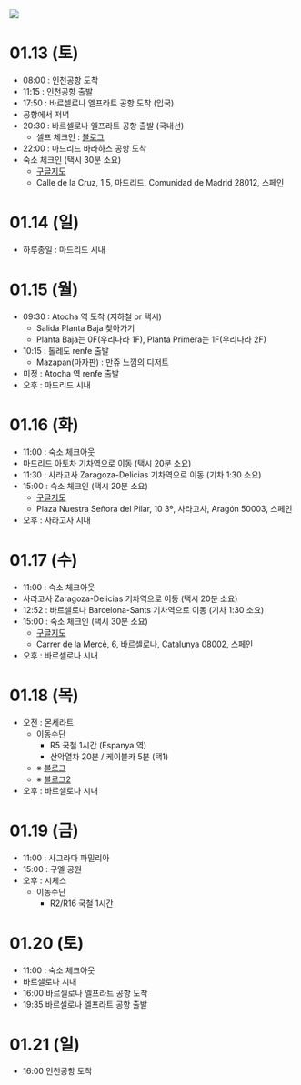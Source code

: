 <img src="https://github.com/breaker8758/spain/assets/26866611/00e73230-e197-471b-9048-c1795e41c44d" />

# 01.13 (토)
- 08:00 : 인천공항 도착
- 11:15 : 인천공항 출발
- 17:50 : 바르셀로나 엘프라트 공항 도착 (입국)
- 공항에서 저녁
- 20:30 : 바르셀로나 엘프라트 공항 출발 (국내선)
  - 셀프 체크인 : [블로그](https://m.blog.naver.com/cdudalsl/221622982472)
- 22:00 : 마드리드 바라하스 공항 도착
- 숙소 체크인 (택시 30분 소요)
  - [구글지도](https://maps.app.goo.gl/sEf9jLQDs63Rh4Rh9)
  - Calle de la Cruz, 1 5, 마드리드, Comunidad de Madrid 28012, 스페인

# 01.14 (일)
- 하루종일 : 마드리드 시내

# 01.15 (월)
- 09:30 : Atocha 역 도착 (지하철 or 택시)
  - Salida Planta Baja 찾아가기
  - Planta Baja는 0F(우리나라 1F), Planta Primera는 1F(우리나라 2F)
- 10:15 : 톨레도 renfe 출발
  - Mazapan(마자판) : 만쥬 느낌의 디저트
- 미정 : Atocha 역 renfe 출발
- 오후 : 마드리드 시내

# 01.16 (화)
- 11:00 : 숙소 체크아웃
- 마드리드 아토차 기차역으로 이동 (택시 20분 소요)
- 11:30 : 사라고사 Zaragoza-Delicias 기차역으로 이동 (기차 1:30 소요)
- 15:00 : 숙소 체크인 (택시 20분 소요)
  - [구글지도](
https://maps.app.goo.gl/UsQjpiLvKYQfm3V28)
  - Plaza Nuestra Señora del Pilar, 10 3º, 사라고사, Aragón 50003, 스페인
- 오후 : 사라고사 시내

# 01.17 (수)
- 11:00 : 숙소 체크아웃
- 사라고사 Zaragoza-Delicias 기차역으로 이동 (택시 20분 소요)
- 12:52 : 바르셀로나 Barcelona-Sants 기차역으로 이동 (기차 1:30 소요)
- 15:00 : 숙소 체크인 (택시 30분 소요)
  - [구글지도](https://maps.app.goo.gl/SyuYave96L8FkM9m9
)
  - Carrer de la Mercè, 6, 바르셀로나, Catalunya 08002, 스페인
- 오후 : 바르셀로나 시내

# 01.18 (목)
- 오전 : 몬세라트
  - 이동수단
    - R5 국철 1시간 (Espanya 역)
    - 산악열차 20분 / 케이블카 5분 (택1)
  - ※ [블로그](http://holaspain.co.kr/bbs/board.php?bo_table=barcelona&wr_id=155)
  - ※ [블로그2](https://2infinity-and-beyond.tistory.com/m/21)
- 오후 : 바르셀로나 시내

# 01.19 (금)
- 11:00 : 사그라다 파밀리아
- 15:00 : 구엘 공원
- 오후 : 시체스
  - 이동수단
    - R2/R16 국철 1시간

# 01.20 (토)
- 11:00 : 숙소 체크아웃
- 바르셀로나 시내
- 16:00 바르셀로나 엘프라트 공항 도착
- 19:35 바르셀로나 엘프라트 공항 출발

# 01.21 (일)
- 16:00 인천공항 도착
